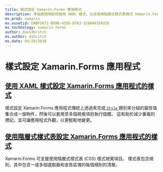 ```yaml
---
title: 樣式設定 Xamarin.Forms 應用程式
description: 本指南說明如何使用 XAML 樣式，以及使用階層式樣式表樣式 Xamarin.Forms 應用程式。
ms.prod: xamarin
ms.assetid: EABF5072-B89B-4356-B7B3-1C6B40358926
ms.technology: xamarin-forms
author: davidbritch
ms.author: dabritch
ms.date: 04/28/2018
---
```


# <a name="styling-xamarinforms-apps"></a>樣式設定 Xamarin.Forms 應用程式

## <a name="styling-xamarinforms-apps-using-xaml-stylesxamlindexmd"></a>[使用 XAML 樣式設定 Xamarin.Forms 應用程式的樣式](xaml/index.md)

樣式設定 Xamarin.Forms 應用程式傳統上透過來完成[ `Style` ](xref:Xamarin.Forms.Style)類別來分組的屬性值集合成一個物件，然後可以套用至多個視覺項目執行個體。 這有助於減少重複的標記，並可讓應用程式外觀，以更輕鬆地變更。

## <a name="styling-xamarinforms-apps-using-cascading-style-sheetscssindexmd"></a>[使用階層式樣式表設定 Xamarin.Forms 應用程式的樣式](css/index.md)

Xamarin.Forms 可支援使用階層式樣式表 (CSS) 樣式視覺項目。 樣式表包含規則，其中包含一或多個選取器和宣告區塊的每個規則的清單。
